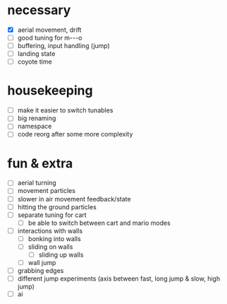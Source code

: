 # necessary
- [x] aerial movement, drift
- [ ] good tuning for m---o
- [ ] buffering, input handling (jump)
- [ ] landing state
- [ ] coyote time

# housekeeping
- [ ] make it easier to switch tunables
- [ ] big renaming
- [ ] namespace
- [ ] code reorg after some more complexity

# fun & extra
- [ ] aerial turning
- [ ] movement particles
- [ ] slower in air movement feedback/state
- [ ] hitting the ground particles
- [ ] separate tuning for cart
  - [ ] be able to switch between cart and mario modes
- [ ] interactions with walls
  - [ ] bonking into walls
  - [ ] sliding on walls
    - [ ] sliding up walls
  - [ ] wall jump
- [ ] grabbing edges
- [ ] different jump experiments (axis between fast, long jump & slow, high jump)
- [ ] ai
